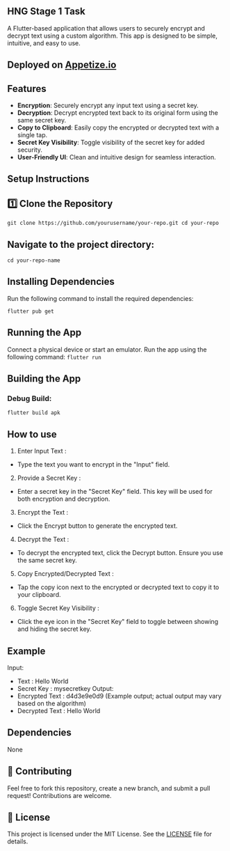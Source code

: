 ## HNG Stage 1 Task 

A Flutter-based application that allows users to securely encrypt and decrypt text using a custom algorithm. This app is designed to be simple, intuitive, and easy to use.

## Deployed on [Appetize.io]()

## Features

- **Encryption**: Securely encrypt any input text using a secret key.
- **Decryption**: Decrypt encrypted text back to its original form using the same secret key.
- **Copy to Clipboard**: Easily copy the encrypted or decrypted text with a single tap.
- **Secret Key Visibility**: Toggle visibility of the secret key for added security.
- **User-Friendly UI**: Clean and intuitive design for seamless interaction.

## Setup Instructions
## 1️⃣ Clone the Repository
`
git clone https://github.com/yourusername/your-repo.git
cd your-repo
`
## Navigate to the project directory:
`cd your-repo-name`

## Installing Dependencies
Run the following command to install the required dependencies:

`flutter pub get`

## Running the App
Connect a physical device or start an emulator.
Run the app using the following command:
`flutter run`

## Building the App

### Debug Build:
`flutter build apk`

## How to use

1. Enter Input Text :
- Type the text you want to encrypt in the "Input" field.
2. Provide a Secret Key :
- Enter a secret key in the "Secret Key" field. This key will be used for both encryption and decryption.
3. Encrypt the Text :
- Click the Encrypt button to generate the encrypted text.
4. Decrypt the Text :
- To decrypt the encrypted text, click the Decrypt button. Ensure you use the same secret key.
5. Copy Encrypted/Decrypted Text :
- Tap the copy icon next to the encrypted or decrypted text to copy it to your clipboard.
6. Toggle Secret Key Visibility :
- Click the eye icon in the "Secret Key" field to toggle between showing and hiding the secret key.

## Example
Input:
- Text : Hello World
- Secret Key : mysecretkey
Output:
- Encrypted Text : d4d3e9e0d9 (Example output; actual output may vary based on the algorithm)
- Decrypted Text : Hello World

## Dependencies
None


## 🎯 Contributing

Feel free to fork this repository, create a new branch, and submit a pull request! Contributions are welcome.

## 📜 License

This project is licensed under the MIT License. See the [LICENSE](https://github.com/dartlord007/hng_stg0/blob/master/LICENSE)
 file for details.


